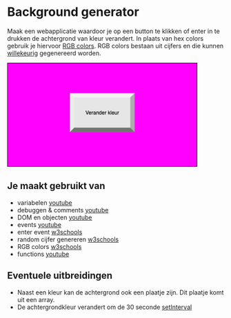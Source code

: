 # Background generator
Maak een webapplicatie waardoor je op een button te klikken of enter in te drukken de achtergrond van kleur verandert. 
In plaats van hex colors gebruik je hiervoor [RGB colors](https://www.w3schools.com/colors/colors_rgb.asp). RGB colors bestaan uit cijfers en die kunnen [willekeurig](https://www.w3schools.com/js/js_random.asp) gegenereerd worden.  

![Background ui](images/Background-ui.png)

## Je maakt gebruikt van
- variabelen [youtube](https://www.youtube.com/watch?v=HfWaYjRrIM4)
- debuggen & comments [youtube](https://www.youtube.com/watch?v=XUYCOm38SWY)
- DOM en objecten [youtube](https://www.youtube.com/watch?v=k81rBKqwDhU)
- events [youtube](https://www.youtube.com/watch?v=6jYEabxJXxg)
- enter event [w3schools](https://www.w3schools.com/howto/howto_js_trigger_button_enter.asp)
- random cijfer genereren [w3schools](https://www.w3schools.com/js/js_random.asp)
- RGB colors [w3schools](https://www.w3schools.com/colors/colors_rgb.asp)
- functions [youtube](https://www.youtube.com/watch?v=zC5cvaETdyQ)

## Eventuele uitbreidingen
- Naast een kleur kan de achtergrond ook een plaatje zijn. Dit plaatje komt uit een array.
- De achtergrondkleur verandert om de 30 seconde [setInterval](https://www.w3schools.com/jsref/met_win_setinterval.asp)
